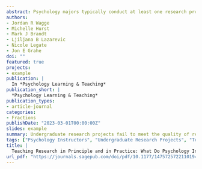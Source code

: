 ```yaml
---
abstract: Psychology majors typically conduct at least one research project during their undergraduate studies, yet these projects rarely make a scientific contribution beyond the classroom. In this study, we explored one potential reason for this—that student projects may not be aligned with best practices in the field. In other words, we wondered if there was a mismatch between what instructors teach in principle and what student projects are in practice. To answer this, we asked psychology instructors (n=111) who regularly teach courses involving research projects questions about these projects. Instructors endorsed many of the commonly assumed pitfalls of student projects, such as not using rigorous methodology. Notably, the characteristics of these typical student projects did not align with the qualities instructors reported as being important in research practice. We highlight opportunities to align these qualities by employing resources such as crowdsourced projects specifically developed for student researchers.
authors:
- Jordan R Wagge
- Michelle Hurst
- Mark J Brandt
- Ljiljana B Lazarevic
- Nicole Legate
- Jon E Grahe
doi: ""
featured: true
projects:
- example
publication: |
  In *Psychology Learning & Teaching*
publication_short: |
  *Psychology Learning & Teaching*
publication_types: 
- article-journal
categories:
- Fractions
publishDate: "2023-03-01T00:00:00Z"
slides: example
summary: Undergraduate research projects fail to meet the quality of research to make a substantial scientific contribution.
tags: ["Psychology Instructors", "Undergraduate Research Projects", "Teaching", "Open Science"]
title: |
  Teaching Research in Principle and in Practice: What Do Psychology Instructors Think of Research Projects in Their Courses?
url_pdf: "https://journals.sagepub.com/doi/pdf/10.1177/14757257221101942"
---
```

